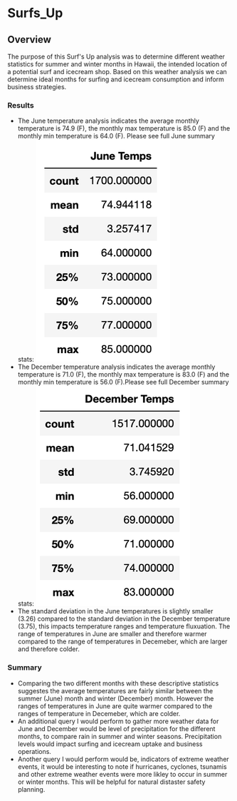 # Surfs_Up

## Overview
The purpose of this Surf's Up analysis was to determine different weather statistics for summer and winter months in Hawaii, the intended location of a potential surf and icecream shop. Based on this weather analysis we can determine ideal months for surfing and icecream consumption and inform business strategies.

### Results
- The June temperature analysis indicates the average monthly temperature is 74.9 (F), the monthly max temperature is 85.0 (F) and the monthly min temperature is 64.0 (F). Please see full June summary stats: ![June Summary Stats](https://github.com/AaraniSivasekaram/Surfs_Up/blob/main/June%20Summary%20Stats.png)
- The December temperature analysis indicates the average monthly temperature is 71.0 (F), the monthly max temperature is 83.0 (F) and the monthly min temperature is 56.0 (F).Please see full December summary stats: ![December Summary Stats](https://github.com/AaraniSivasekaram/Surfs_Up/blob/main/December%20Summary%20Stats.png)
- The standard deviation in the June temperatures is slightly smaller (3.26) compared to the standard deviation in the December temperature (3.75), this impacts temperature ranges and temperature fluxuation. The range of temperatures in June are smaller and therefore warmer compared to the range of temperatures in Decemeber, which are larger and therefore colder. 

### Summary
- Comparing the two different months with these descriptive statistics suggestes the average temperatures are fairly similar between the summer (June) month and winter (December) month. However the ranges of temperatures in June are quite warmer compared to the ranges of temperature in Decemeber, which are colder. 
- An additional query I would perform to gather more weather data for June and December would be level of precipitation for the different months, to compare rain in summer and winter seasons. Precipitation levels would impact surfing and icecream uptake and business operations.
- Another query I would perform would be, indicators of extreme weather events, it would be interesting to note if hurricanes, cyclones, tsunamis and other extreme weather events were more likley to occur in summer or winter months. This will be helpful for natural distaster safety planning. 
